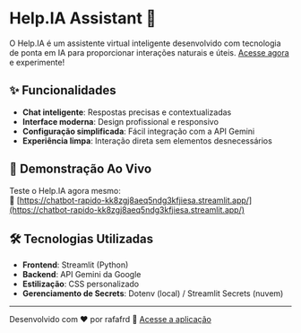 # Help.IA Assistant 🤖

O Help.IA é um assistente virtual inteligente desenvolvido com tecnologia de ponta em IA para proporcionar interações naturais e úteis. [Acesse agora](https://chatbot-rapido-kk8zgj8aeq5ndg3kfjiesa.streamlit.app/) e experimente!

## ✨ Funcionalidades

- **Chat inteligente**: Respostas precisas e contextualizadas
- **Interface moderna**: Design profissional e responsivo
- **Configuração simplificada**: Fácil integração com a API Gemini
- **Experiência limpa**: Interação direta sem elementos desnecessários

## 🚀 Demonstração Ao Vivo

Teste o Help.IA agora mesmo:  
🔗 [https://chatbot-rapido-kk8zgj8aeq5ndg3kfjiesa.streamlit.app/](https://chatbot-rapido-kk8zgj8aeq5ndg3kfjiesa.streamlit.app/)

## 🛠️ Tecnologias Utilizadas

- **Frontend**: Streamlit (Python)
- **Backend**: API Gemini da Google
- **Estilização**: CSS personalizado
- **Gerenciamento de Secrets**: Dotenv (local) / Streamlit Secrets (nuvem)
---
Desenvolvido com ❤️ por rafafrd
🔗 [Acesse a aplicação](https://chatbot-rapido-kk8zgj8aeq5ndg3kfjiesa.streamlit.app/)
